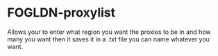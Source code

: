 # FOGLDN-proxylist
Allows your to enter what region you want the proxies to be in and how many you want then it saves it in a .txt file you can name whatever you want.
